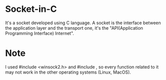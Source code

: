 # Socket-in-C
It's a socket developed using C language. A socket is the interface between the application layer and the transport one, it's the "API(Application Programming Interface) Internet".

# Note
I used #include <winsock2.h> and #include <ws2tcpip>, so every function related to it may not work in the other operating systems (Linux, MacOS).

